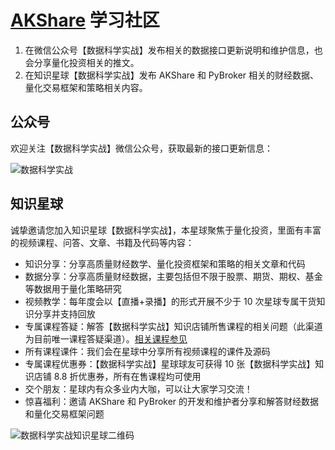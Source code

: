 # [AKShare](https://github.com/akfamily/akshare) 学习社区

1. 在微信公众号【数据科学实战】发布相关的数据接口更新说明和维护信息，也会分享量化投资相关的推文。
2. 在知识星球【数据科学实战】发布 AKShare 和 PyBroker 相关的财经数据、量化交易框架和策略相关内容。

## 公众号

欢迎关注【数据科学实战】微信公众号，获取最新的接口更新信息：
<div><img src="https://jfds-1252952517.cos.ap-chengdu.myqcloud.com/akshare/readme/qrcode/ds.png" alt="数据科学实战"></div>

## 知识星球

诚挚邀请您加入知识星球【数据科学实战】，本星球聚焦于量化投资，里面有丰富的视频课程、问答、文章、书籍及代码等内容：
- 知识分享：分享高质量财经数学、量化投资框架和策略的相关文章和代码
- 数据分享：分享高质量财经数据，主要包括但不限于股票、期货、期权、基金等数据用于量化策略研究
- 视频教学：每年度会以【直播+录播】的形式开展不少于 10 次星球专属干货知识分享并支持回放
- 专属课程答疑：解答【数据科学实战】知识店铺所售课程的相关问题（此渠道为目前唯一课程答疑渠道）。[相关课程参见](https://app3rqjh1z21630.h5.xiaoeknow.com)
- 所有课程课件：我们会在星球中分享所有视频课程的课件及源码
- 专属课程优惠券：【数据科学实战】星球球友可获得 10 张【数据科学实战】知识店铺 8.8 折优惠券，所有在售课程均可使用
- 交个朋友：星球内有众多业内大咖，可以让大家学习交流！
- 惊喜福利：邀请 AKShare 和 PyBroker 的开发和维护者分享和解答财经数据和量化交易框架问题

![数据科学实战知识星球二维码](https://jfds-1252952517.cos.ap-chengdu.myqcloud.com/akshare/readme/qrcode/data_scientist.png)
